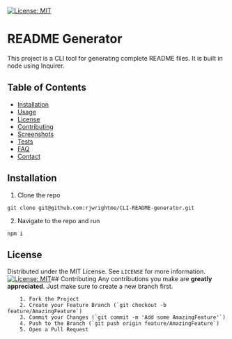 [![License: MIT](https://img.shields.io/badge/License-MIT-green.svg?style=flat-square)](https://opensource.org/licenses/MIT)
# README Generator
This project is a CLI tool for generating complete README files. It is built in node using Inquirer.
## Table of Contents
- [Installation](#installation)
- [Usage](#usage)
- [License](#license)
- [Contributing](#contributing)
- [Screenshots](#screenshots)
- [Tests](#tests)
- [FAQ](#faq)
- [Contact](#contact)
## Installation
1. Clone the repo
```
git clone git@github.com:rjwrightme/CLI-README-generator.git
```
2. Navigate to the repo and run
```
npm i
```
## License
Distributed under the MIT License. See `LICENSE` for more information.
[![License: MIT](https://img.shields.io/badge/License-MIT-green.svg?style=flat-square)](https://opensource.org/licenses/MIT)## Contributing
Any contributions you make are **greatly appreciated**. Just make sure to create a new branch first.
        
        1. Fork the Project
        2. Create your Feature Branch (`git checkout -b feature/AmazingFeature`)
        3. Commit your Changes (`git commit -m 'Add some AmazingFeature'`)
        4. Push to the Branch (`git push origin feature/AmazingFeature`)
        5. Open a Pull Request
